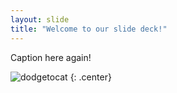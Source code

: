```yaml
---
layout: slide
title: "Welcome to our slide deck!"
---
```


Caption here again!

![dodgetocat](https://octodex.github.com/images/dodgetocat_v2.png)
{: .center}
